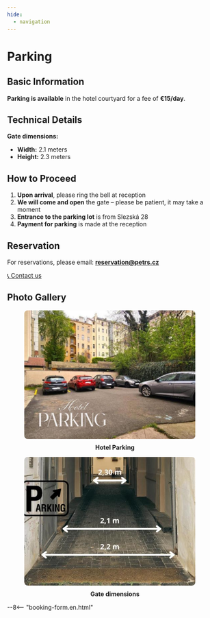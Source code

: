 ```yaml
---
hide:
  - navigation
---
```


# **Parking**

## **Basic Information**

**Parking is available** in the hotel courtyard for a fee of **€15/day**.

## **Technical Details**

**Gate dimensions:**
- **Width:** 2.1 meters  
- **Height:** 2.3 meters

## **How to Proceed**

1. **Upon arrival**, please ring the bell at reception  
2. **We will come and open** the gate – please be patient, it may take a moment  
3. **Entrance to the parking lot** is from Slezská 28  
4. **Payment for parking** is made at the reception

## **Reservation**

For reservations, please email: **reservation@petrs.cz**

[📞 Contact us](05.contact.md)

## **Photo Gallery**

<div class="gallery">
<figure>
  <img src="assets/fotky-hotelu/parkovani.jpg" alt="View of the hotel" style="width: 400px; height: 300px; object-fit: cover; border-radius: 8px;">
  <figcaption style="text-align: center; margin-top: 8px; font-weight: bold;">Hotel Parking</figcaption>
</figure>

<figure>
  <img src="assets/fotky-hotelu/rozmery-parkovaci-brany.jpg" alt="Gate dimensions" style="width: 400px; height: 300px; object-fit: cover; border-radius: 8px; object-position: bottom;">
  <figcaption style="text-align: center; margin-top: 8px; font-weight: bold;">Gate dimensions</figcaption>
</figure>
</div>

--8<-- "booking-form.en.html"
